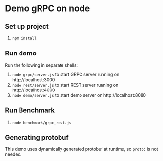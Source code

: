 # Demo gRPC on node

## Set up project

1. `npm install`

## Run demo

Run the following in separate shells:

1. `node grpc/server.js` to start GRPC server running on http://localhost:3000
2. `node rest/server.js` to start REST server running on http://localhost:4000
2. `node demo/server.js` to start demo server on http://localhost:8080

## Run Benchmark

1. `node benchmark/grpc_rest.js`

## Generating protobuf

This demo uses dynamically generated protobuf at runtime, so `protoc` is not needed.
